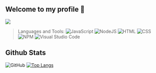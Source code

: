 ## Welcome to my profile 👋
<img src='https://cdn.discordapp.com/attachments/951697286470201384/961665517628842064/-1rgewegrgre.png'>

> Languages and Tools:
![JavaScript](https://shields.io/badge/-JavaScript-ecab19?style=flat-square&logo=javascript&logoColor=ffffff)
![NodeJS](https://shields.io/badge/-NodeJS-448543?style=flat-square&logo=node.js&logoColor=ffffff)
![HTML](https://shields.io/badge/-HTML5-e2512f?style=flat-square&logo=html5&logoColor=ffffff)
![CSS](https://shields.io/badge/-CSS3-245a93?style=flat-square&logo=css3&logoColor=ffffff)
![NPM](https://shields.io/badge/-NPM-ca3a3a?style=flat-square&logo=npm&logoColor=ffffff)
![Visual Studio Code](https://shields.io/badge/-Visual_Studio_Code-3a7aaf?style=flat-square&logo=visual-studio-code&logoColor=ffffff)
## Github Stats
![GitHub](https://github-readme-stats.vercel.app/api?username=HekaHub&show_icons=true&theme=merko)
[![Top Langs](https://github-readme-stats.vercel.app/api/top-langs/?username=HekaHub&layout=compact&theme=merko)](https://github.com/HekaHub/github-readme-stats)
